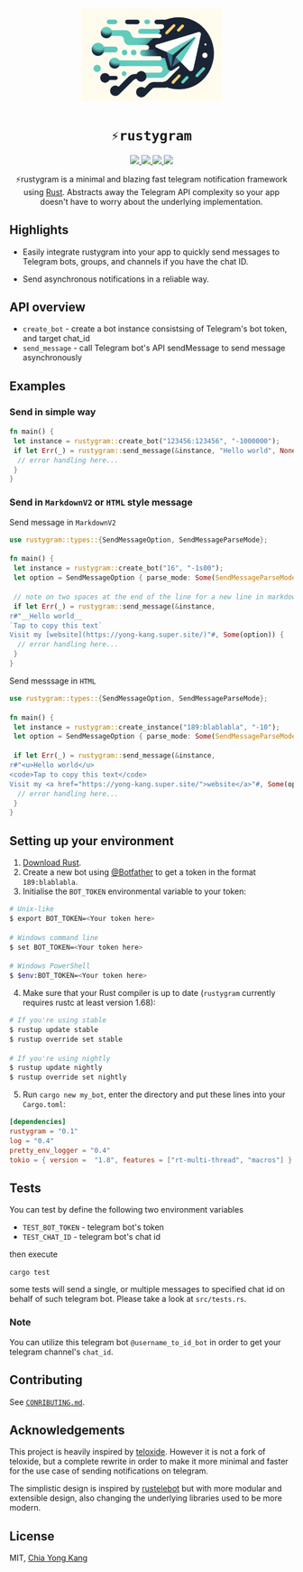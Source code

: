 <div align="center">
  <img src="./media/logo.png" width="250"/>
  <h1><code>⚡rustygram</code></h1>
  <a href="https://docs.rs/rustygram/">
    <img src="https://docs.rs/teloxide/badge.svg">
  </a>
  <a href="https://github.com/ExtremelySunnyYk/rustygram/actions">
    <img src="https://github.com/ExtremelySunnyYk/rustygram/workflows/Continuous%20integration/badge.svg">
  </a>
  <a href="https://crates.io/crates/rustygram">
    <img src="https://img.shields.io/crates/v/rustygram.svg">
  </a>
  <a href="https://core.telegram.org/bots/api">
    <img src="https://img.shields.io/badge/API%20coverage-Up%20to%206.4%20(inclusively)-green.svg">
  </a>

⚡rustygram is a minimal and blazing fast telegram notification framework using [Rust](https://www.rust-lang.org/). Abstracts away the Telegram API complexity so your app doesn't have to worry about the underlying implementation.

</div>

## Highlights

- Easily integrate rustygram into your app to quickly send messages to Telegram bots, groups, and channels if you have the chat ID.

- Send asynchronous notifications in a reliable way.

## API overview

- `create_bot` - create a bot instance consistsing of Telegram's bot token, and target chat_id
- `send_message` - call Telegram bot's API sendMessage to send message asynchronously

## Examples

### Send in simple way

```rust
fn main() {
 let instance = rustygram::create_bot("123456:123456", "-1000000");
 if let Err(_) = rustygram::send_message(&instance, "Hello world", None) {
  // error handling here...
 }
}
```

### Send in `MarkdownV2` or `HTML` style message

Send message in `MarkdownV2`

```rust
use rustygram::types::{SendMessageOption, SendMessageParseMode};

fn main() {
 let instance = rustygram::create_bot("16", "-1s00");
 let option = SendMessageOption { parse_mode: Some(SendMessageParseMode::MarkdownV2) };

 // note on two spaces at the end of the line for a new line in markdown
 if let Err(_) = rustygram::send_message(&instance,
r#"__Hello world__
`Tap to copy this text`
Visit my [website](https://yong-kang.super.site/)"#, Some(option)) {
  // error handling here...
 }
}
```

Send messsage in `HTML`

```rust
use rustygram::types::{SendMessageOption, SendMessageParseMode};

fn main() {
 let instance = rustygram::create_instance("189:blablabla", "-10");
 let option = SendMessageOption { parse_mode: Some(SendMessageParseMode::HTML) };

 if let Err(_) = rustygram::send_message(&instance,
r#"<u>Hello world</u>
<code>Tap to copy this text</code>
Visit my <a href="https://yong-kang.super.site/">website</a>"#, Some(option)) {
  // error handling here...
 }
}
```

## Setting up your environment

1. [Download Rust](http://rustup.rs/).
2. Create a new bot using [@Botfather](https://t.me/botfather) to get a token in the format `189:blablabla`.
3. Initialise the `BOT_TOKEN` environmental variable to your token:

```bash
# Unix-like
$ export BOT_TOKEN=<Your token here>

# Windows command line
$ set BOT_TOKEN=<Your token here>

# Windows PowerShell
$ $env:BOT_TOKEN=<Your token here>
```

4. Make sure that your Rust compiler is up to date (`rustygram` currently requires rustc at least version 1.68):

```bash
# If you're using stable
$ rustup update stable
$ rustup override set stable

# If you're using nightly
$ rustup update nightly
$ rustup override set nightly
```

5. Run `cargo new my_bot`, enter the directory and put these lines into your `Cargo.toml`:

```toml
[dependencies]
rustygram = "0.1"
log = "0.4"
pretty_env_logger = "0.4"
tokio = { version =  "1.8", features = ["rt-multi-thread", "macros"] }
```

## Tests

You can test by define the following two environment variables

- `TEST_BOT_TOKEN` - telegram bot's token
- `TEST_CHAT_ID` - telegram bot's chat id

then execute

`cargo test`

some tests will send a single, or multiple messages to specified chat id on behalf
of such telegram bot. Please take a look at `src/tests.rs`.

### Note

You can utilize this telegram bot `@username_to_id_bot` in order to get your
telegram channel's `chat_id`.

## Contributing

See [`CONRIBUTING.md`](CONTRIBUTING.md).

## Acknowledgements

This project is heavily inspired by [teloxide](https://github.com/ExtremelySunnyYk/rustygram). However it is not a fork of teloxide, but a complete rewrite in order to make it more minimal and faster for the use case of sending notifications on telegram.

The simplistic design is inspired by [rustelebot](https://github.com/haxpor/rustelebot) but with more modular and extensible design, also changing the underlying libraries used to be more modern.

## License

MIT, [Chia Yong Kang](https://www.linkedin.com/in/chiayong-eth/)
